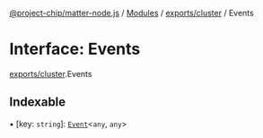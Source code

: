 [@project-chip/matter-node.js](../README.md) / [Modules](../modules.md) / [exports/cluster](../modules/exports_cluster.md) / Events

# Interface: Events

[exports/cluster](../modules/exports_cluster.md).Events

## Indexable

▪ [key: `string`]: [`Event`](exports_cluster.Event.md)\<`any`, `any`\>
